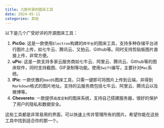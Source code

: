 ```yaml
---
title: 几款开源的图床工具
date: 2024-05-11
categories: 其他
---
```


以下是几个广受好评的开源图床工具：

1. **PicGo**: 这是一款使用`Electron`构建的`跨平台`的图床工具，支持多种存储平台进行图片上传，如七牛云、腾讯云、又拍云、Github等。同时支持剪贴板图片直接上传，非常方便。
2. **uPic**: 这是一款支持多家云服务商如七牛云、阿里云、腾讯云、Github等的图床软件，同时支持截图、GIF录制等功能。使用`Swift`编写，主要针对`Mac`系统。
3. **IPic**: 一款优雅的`macOS`图床工具，只需一键即可将图片上传到云端，并得到`Markdown`格式的图片地址。支持的云服务商包括七牛云、阿里云、腾讯云以及微博等。
4. **Chevereto**: 一款提供`高度定制`的图床系统，支持自己搭建服务器，很好的保护了用户的隐私和数据安全。

这些工具都是非常易用的界面，可以快速上传并管理所有的图片。希望你能在这些工具中找到适合你的那一个。
